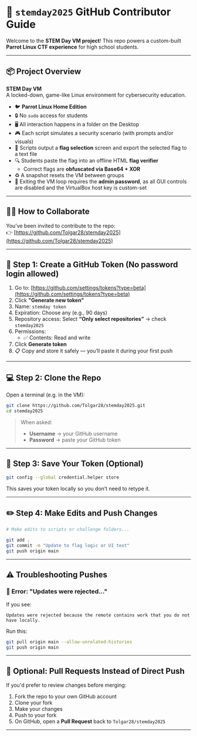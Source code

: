 # 🚀 `stemday2025` GitHub Contributor Guide

Welcome to the **STEM Day VM project**! This repo powers a custom-built **Parrot Linux CTF experience** for high school students.

---

## 📦 Project Overview

**STEM Day VM**  
A locked-down, game-like Linux environment for cybersecurity education.

- 🐦 **Parrot Linux Home Edition**
- 🔒 No `sudo` access for students
- 🖥️ All interaction happens in a folder on the Desktop
- 🎮 Each script simulates a security scenario (with prompts and/or visuals)
- 🏁 Scripts output a **flag selection** screen and export the selected flag to a text file
- 🔍 Students paste the flag into an offline HTML **flag verifier**
  - Correct flags are **obfuscated via Base64 + XOR**
- ♻️ A snapshot resets the VM between groups
- 🔐 Exiting the VM loop requires the **admin password**, as all GUI controls are disabled and the VirtualBox host key is custom-set

---

## 🧑‍💻 How to Collaborate

You’ve been invited to contribute to the repo:  
👉 [https://github.com/Tolgar28/stemday2025](https://github.com/Tolgar28/stemday2025)

---

## 🔐 Step 1: Create a GitHub Token (No password login allowed)

1. Go to: [https://github.com/settings/tokens?type=beta](https://github.com/settings/tokens?type=beta)
2. Click **"Generate new token"**
3. Name: `stemday token`
4. Expiration: Choose any (e.g., 90 days)
5. Repository access: Select **“Only select repositories”** → check `stemday2025`
6. Permissions:
   - ✅ Contents: Read and write
7. Click **Generate token**
8. 📋 Copy and store it safely — you’ll paste it during your first push

---

## 💻 Step 2: Clone the Repo

Open a terminal (e.g. in the VM):

```bash
git clone https://github.com/Tolgar28/stemday2025.git
cd stemday2025
```

> When asked:
> - **Username** → your GitHub username  
> - **Password** → paste your GitHub token

---

## 💾 Step 3: Save Your Token (Optional)

```bash
git config --global credential.helper store
```

This saves your token locally so you don’t need to retype it.

---

## ✏️ Step 4: Make Edits and Push Changes

```bash
# Make edits to scripts or challenge folders...

git add .
git commit -m "Update to flag logic or UI text"
git push origin main
```

---

## ⚠️ Troubleshooting Pushes

### 🛑 Error: "Updates were rejected..."
If you see:
```
Updates were rejected because the remote contains work that you do not have locally.
```
Run this:
```bash
git pull origin main --allow-unrelated-histories
git push origin main
```

---

## 🔁 Optional: Pull Requests Instead of Direct Push

If you'd prefer to review changes before merging:

1. Fork the repo to your own GitHub account
2. Clone your fork
3. Make your changes
4. Push to your fork
5. On GitHub, open a **Pull Request** back to `Tolgar28/stemday2025`

---
